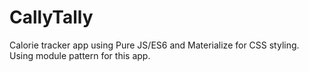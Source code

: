 # CallyTally
Calorie tracker app using Pure JS/ES6 and Materialize for CSS styling.
Using module pattern for this app.
